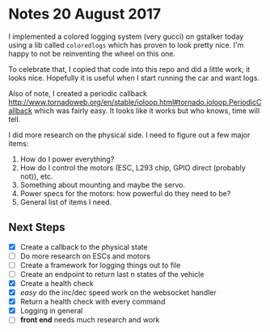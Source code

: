 # Notes 20 August 2017

I implemented a colored logging system (very gucci) on gstalker today using a lib called `coloredlogs` which has proven to look pretty nice.  I'm happy to not be reinventing the wheel on this one.

To celebrate that, I copied that code into this repo and did a little work; it looks nice.  Hopefully it is useful when I start running the car and want logs.

Also of note, I created a periodic callback http://www.tornadoweb.org/en/stable/ioloop.html#tornado.ioloop.PeriodicCallback which was fairly easy.  It looks like it works but who knows, time will tell.

I did more research on the physical side.  I need to figure out a few major items:
1. How do I power everything?
2. How do I control the motors (ESC, L293 chip, GPIO direct (probably not)), etc.
3. Something about mounting and maybe the servo.
4. Power specs for the motors: how powerful do they need to be?
5. General list of items I need.

## Next Steps

- [X] Create a callback to the physical state
- [ ] Do more research on ESCs and motors
- [ ] Create a framework for logging things out to file
- [ ] Create an endpoint to return last n states of the vehicle
- [X] Create a health check
- [X] *easy* do the inc/dec speed work on the websocket handler
- [X] Return a health check with every command
- [X] Logging in general
- [ ] **front end** needs much research and work
